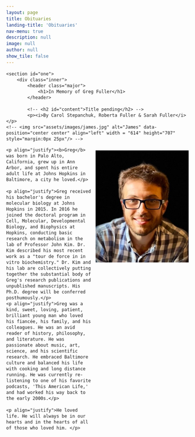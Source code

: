```yaml
---
layout: page
title: Obituaries
landing-title: 'Obituaries'
nav-menu: true
description: null
image: null
author: null
show_tile: false
---
```


<!-- Banner -->
<!-- <section id="obit-banner" class="major">
    <div class="inner">
		<div class="row">
		  <div class="column">
            <header class="major">
                <h1>{{ page.landing-title }}</h1>
		  </div>
		</div>
    </div>
</section> -->

<div id="main" class="alt">
	
<!-- Obituary from Greg's family -->
    <section id="one">
        <div class="inner">
            <header class="major">
                <h1>In Memory of Greg Fuller</h1>
            </header>
			
			<!-- <h2 id="content">Title pending</h2> -->
			<p><i>By Carol Stepanchuk, Roberta Fuller & Sarah Fuller</i></p>
    <!-- <img src="assets/images/james.jpg" alt="James" data-position="center center" align="left" width = "614" height="707" style="margin:0px 25px"/> -->
<div class="box">
	<img src="assets/images/Greg_portrait.jpeg" alt="" align="right" width="50%" style="margin: 10px 10px 10px 10px">
	
	<p align="justify"><b>Greg</b> was born in Palo Alto, California, grew up in Ann Arbor, and spent his entire adult life at Johns Hopkins in Baltimore, a city he loved.</p>
	
	<p align="justify">Greg received his bachelor's degree in molecular biology at Johns Hopkins in 2015. In 2016 he joined the doctoral program in Cell, Molecular, Developmental Biology, and Biophysics at Hopkins, conducting basic research on metabolism in the lab of Professor John Kim. Dr. Kim described his most recent work as a "tour de force in in vitro biochemistry." Dr. Kim and his lab are collectively putting together the substantial body of Greg's research publications and unpublished manuscripts. His Ph.D. degree will be conferred posthumously.</p>
	<p align="justify">Greg was a kind, sweet, loving, patient, brilliant young man who loved his fiancée, his family, and his colleagues. He was an avid reader of history, philosophy, and literature. He was passionate about music, art, science, and his scientific research. He embraced Baltimore culture and balanced his life with cooking and long distance running. He was currently re-listening to one of his favorite podcasts, 'This American Life,' and had worked his way back to the early 2000s.</p>
	
	<p align="justify">He loved life. He will always be in our hearts and in the hearts of all of those who loved him. </p>
</div>
